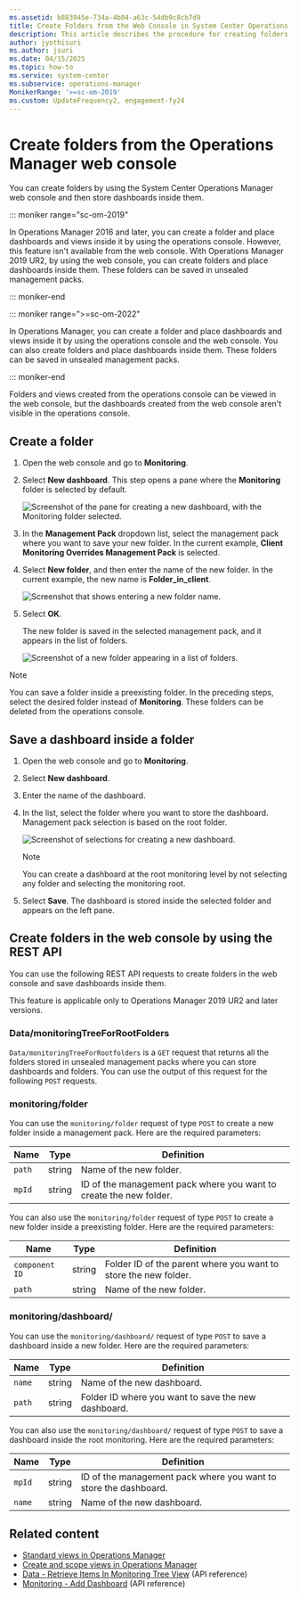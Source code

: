 ```yaml
---
ms.assetid: b883945e-734a-4b04-a63c-54db9c8cb7d9
title: Create Folders from the Web Console in System Center Operations Manager
description: This article describes the procedure for creating folders by using the Operations Manager web console, and for storing dashboards inside them.
author: jyothisuri
ms.author: jsuri
ms.date: 04/15/2025
ms.topic: how-to
ms.service: system-center
ms.subservice: operations-manager
MonikerRange: '>=sc-om-2019'
ms.custom: UpdateFrequency2, engagement-fy24
---
```



# Create folders from the Operations Manager web console

You can create folders by using the System Center Operations Manager web console and then store dashboards inside them.

::: moniker range="sc-om-2019"

In Operations Manager 2016 and later, you can create a folder and place dashboards and views inside it by using the operations console. However, this feature isn't available from the web console. With Operations Manager 2019 UR2, by using the web console, you can create folders and place dashboards inside them. These folders can be saved in unsealed management packs.

::: moniker-end

::: moniker range=">=sc-om-2022"

In Operations Manager, you can create a folder and place dashboards and views inside it by using the operations console and the web console. You can also create folders and place dashboards inside them. These folders can be saved in unsealed management packs.

::: moniker-end

Folders and views created from the operations console can be viewed in the web console, but the dashboards created from the web console aren't visible in the operations console.

## Create a folder

1. Open the web console and go to **Monitoring**.

2. Select **New dashboard**. This step opens a pane where the **Monitoring** folder is selected by default.

   ![Screenshot of the pane for creating a new dashboard, with the Monitoring folder selected.](./media/support-for-folders/new-dashboard.png)

3. In the **Management Pack** dropdown list, select the management pack where you want to save your new folder. In the current example, **Client Monitoring Overrides Management Pack** is selected.

4. Select **New folder**, and then enter the name of the new folder. In the current example, the new name is **Folder\_in\_client**.

   ![Screenshot that shows entering a new folder name.](./media/support-for-folders/create-in-monitoring.png)

5. Select **OK**.

   The new folder is saved in the selected management pack, and it appears in the list of folders.

   ![Screenshot of a new folder appearing in a list of folders.](./media/support-for-folders/create-folder-in-client.png)

> [!NOTE]
> You can save a folder inside a preexisting folder. In the preceding steps, select the desired folder instead of **Monitoring**. These folders can be deleted from the operations console.

## Save a dashboard inside a folder

1. Open the web console and go to **Monitoring**.

2. Select **New dashboard**.

3. Enter the name of the dashboard.

4. In the list, select the folder where you want to store the dashboard. Management pack selection is based on the root folder.

   ![Screenshot of selections for creating a new dashboard.](./media/support-for-folders/new-dashboard-folder-in-client.png)

   > [!NOTE]
   > You can create a dashboard at the root monitoring level by not selecting any folder and selecting the monitoring root.

5. Select **Save**. The dashboard is stored inside the selected folder and appears on the left pane.

## Create folders in the web console by using the REST API

You can use the following REST API requests to create folders in the web console and save dashboards inside them.

This feature is applicable only to Operations Manager 2019 UR2 and later versions.

### Data/monitoringTreeForRootFolders

`Data/monitoringTreeForRootfolders` is a `GET` request that returns all the folders stored in unsealed management packs where you can store dashboards and folders. You can use the output of this request for the following `POST` requests.

### monitoring/folder

You can use the `monitoring/folder` request of type `POST` to create a new folder inside a management pack. Here are the required parameters:

| Name | Type  | Definition |
|----|---|------|
| `path` | string |Name of the new folder. |
| `mpId` | string | ID of the management pack where you want to create the new folder.  |

You can also use the `monitoring/folder` request of type `POST` to create a new folder inside a preexisting folder. Here are the required parameters:

| Name | Type  | Definition |
|----|---|------|
| `component ID` | string |Folder ID of the parent where you want to store the new folder. |
| `path` | string | Name of the new folder.  |

### monitoring/dashboard/

You can use the `monitoring/dashboard/` request of type `POST` to save a dashboard inside a new folder. Here are the required parameters:

| Name | Type  | Definition |
|----|------|-----|
| `name` | string | Name of the new dashboard. |
| `path` | string | Folder ID where you want to save the new dashboard.  |

You can also use the `monitoring/dashboard/` request of type `POST` to save a dashboard inside the root monitoring. Here are the required parameters:

| Name | Type  | Definition |
|----|----|-----|
| `mpId`  | string  | ID of the management pack where you want to store the dashboard. |
| `name` | string| Name of the new dashboard.  |

## Related content

- [Standard views in Operations Manager](manage-console-standard-views.md)
- [Create and scope views in Operations Manager](manage-console-scope-views.md)
- [Data - Retrieve Items In Monitoring Tree View](/rest/api/operationsmanager/data/retrieve%20items%20in%20monitoring%20tree%20view) (API reference)
- [Monitoring - Add Dashboard](/rest/api/operationsmanager/monitoring/add-dashboard) (API reference)
